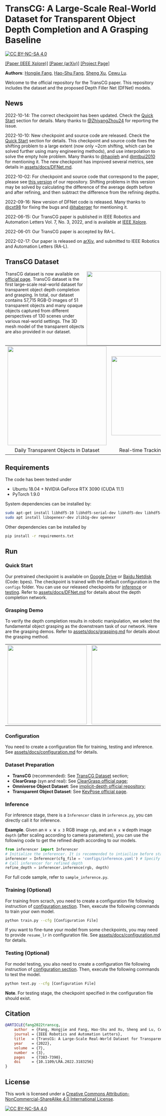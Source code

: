 # TransCG: A Large-Scale Real-World Dataset for Transparent Object Depth Completion and A Grasping Baseline

[![CC BY-NC-SA 4.0][cc-by-nc-sa-shield]][cc-by-nc-sa]

[[Paper (IEEE Xplore)]](https://ieeexplore.ieee.org/document/9796631) [[Paper (arXiv)]](https://arxiv.org/pdf/2202.08471) [[Project Page]](https://graspnet.net/transcg)

**Authors**: [Hongjie Fang](https://github.com/galaxies99/), [Hao-Shu Fang](https://github.com/fang-haoshu), [Sheng Xu](https://github.com/XS1020), [Cewu Lu](https://mvig.sjtu.edu.cn/).

Welcome to the official repository for the TransCG paper. This repository includes the dataset and the proposed Depth Filler Net (DFNet) models.

## News

2022-10-14: The correct checkpoint has been updated. Check the [Quick Start](#quick-start) section for details. Many thanks to [@ZhiyangZhou24](https://github.com/ZhiyangZhou24) for reporting the issue.

2022-10-10: New checkpoint and source code are released. Check the [Quick Start](#quick-start) section for details. This checkpoint and source code fixes the shifting problem to a large extent (now only ~2cm shifting, which can be solved further using many engineering methods), and use interpolation to solve the empty hole problem. Many thanks to [@haojieh](https://github.com/haojieh) and [@mtbui2010](https://github.com/mtbui2010) for mentioning it. The new checkpoint has improved several metrics, see details in [assets/docs/DFNet.md](assets/docs/DFNet.md).

2022-10-02: For checkpoint and source code that correspond to the paper, please see [this version](https://github.com/Galaxies99/TransCG/tree/f80708ac4243e9f9d3f5a7b11afd863b21506f76) of our repository. Shifting problems in this version may be solved by calculating the difference of the average depth before and after refining, and then subtract the difference from the refining depths.

2022-09-16: New version of DFNet code is released. Many thanks to [@cxt98](https://github.com/cxt98) for fixing the bugs and [@haberger](https://github.com/haberger) for mentioning it.

2022-06-15: Our TransCG paper is published in IEEE Robotics and Automation Letters Vol. 7, No. 3, 2022, and is available at [IEEE Xplore](https://ieeexplore.ieee.org/document/9796631).

2022-06-01: Our TransCG paper is accepted by RA-L.

2022-02-17: Our paper is released on [arXiv](https://arxiv.org/pdf/2202.08471), and submitted to IEEE Robotics and Automation Letters (RA-L).

## TransCG Dataset

<img align="right" src="assets/imgs/TransCG.gif" width=240px> TransCG dataset is now available on [official page](https://graspnet.net/transcg). TransCG dataset is the first large-scale real-world dataset for transparent object depth completion and grasping. In total, our dataset contains 57,715 RGB-D images of 51 transparent objects and many opaque objects captured from different perspectives of 130 scenes under various real-world settings. The 3D mesh model of the transparent objects are also provided in our dataset.

<table>
  <tr><td><img src='assets/imgs/object.png' width=320px></td><td><img src='assets/imgs/tracking-system.gif' width = 256px></td><td><img src='assets/imgs/robot-collection.gif' width=256px ></td></tr>
  <tr><td align="center"> Daily Transparent Objects in Dataset</td><td align="center"> Real-time Tracking System</td><td align="center">Robot Collection</td></tr>
</table>

## Requirements

The code has been tested under

- Ubuntu 18.04 + NVIDIA GeForce RTX 3090 (CUDA 11.1)
- PyTorch 1.9.0

System dependencies can be installed by:

```bash
sudo apt-get install libhdf5-10 libhdf5-serial-dev libhdf5-dev libhdf5-cpp-11
sudo apt install libopenexr-dev zlib1g-dev openexr
```

Other dependencies can be installed by

```bash
pip install -r requirements.txt
```

## Run

### Quick Start

Our pretrained checkpoint is available on [Google Drive](https://drive.google.com/file/d/1oZi9zdOg0WYuTHM10xlyq5FRlfoKDKzU/view?usp=sharing) or [Baidu Netdisk](https://pan.baidu.com/s/1G9OaZ1Kk-KmHWOUHARsgNQ) (Code: bpes). The checkpoint is trained with the default configuration in the `configs` folder. You can use our released checkpoints for [inference](#inference) or [testing](#testing-optional). Refer to [assets/docs/DFNet.md](assets/docs/DFNet.md) for details about the depth completion network.

### Grasping Demo

To verify the depth completion results in robotic manipulation, we select the fundamental object grasping as the downstream task of our network. Here are the grasping demos. Refer to [assets/docs/grasping.md](assets/docs/grasping.md) for details about the grasping method.

<table>
  <tr><td><img src='assets/imgs/grasp-1.gif' width=256px></td><td><img src='assets/imgs/grasp-2.gif' width = 256px></td><td><img src='assets/imgs/grasp-3.gif' width=256px ></td></tr>
</table>

### Configuration

You need to create a configuration file for training, testing and inference. See [assets/docs/configuration.md](assets/docs/configuration.md) for details.

### Dataset Preparation

- **TransCG** (recommended): See [TransCG Dataset](#transcg-dataset) section;
- **ClearGrasp** (syn and real): See [ClearGrasp official page](https://sites.google.com/view/cleargrasp);
- **Omniverse Object Dataset**: See [implicit-depth official repository](https://github.com/NVlabs/implicit_depth);
- **Transparent Object Dataset**: See [KeyPose official page](https://sites.google.com/view/keypose).

### Inference

For inference stage, there is a `Inferencer` class in `inference.py`, you can directly call it for inference. 

**Example**. Given an `H x W x 3` RGB image `rgb`, and an `H x W` depth image `depth` (after scaling according to camera parameters), you can use the following code to get the refined depth according to our models.

```python
from inferencer import Inferencer
# Initialize the inferencer. It is recommended to intiailize before starting your task for real-time performance.
inferencer = Inferencer(cfg_file = 'configs/inference.yaml') # Specify your configuration file here.
# Call inferencer for refined depth
refine_depth = inferencer.inference(rgb, depth)
```

For full code sample, refer to `sample_inference.py`.

### Training (Optional)

For training from scrach, you need to create a configuration file following instruction of [configuration section](#configuration). Then, execute the following commands to train your own model.

```bash
python train.py --cfg [Configuration File]
```

If you want to fine-tune your model from some checkpoints, you may need to provide `resume_lr` in configuration file. See [assets/docs/configuration.md](assets/docs/configuration.md) for details.

### Testing (Optional)

For model testing, you also need to create a configuration file following instruction of [configuration section](#configuration). Then, execute the following commands to test the model.

```bash
python test.py --cfg [Configuration File]
```

**Note**. For testing stage, the checkpoint specified in the configuration file should exist.

## Citation

```bibtex
@ARTICLE{fang2022transcg,
    author  = {Fang, Hongjie and Fang, Hao-Shu and Xu, Sheng and Lu, Cewu},
    journal = {IEEE Robotics and Automation Letters}, 
    title   = {TransCG: A Large-Scale Real-World Dataset for Transparent Object Depth Completion and a Grasping Baseline}, 
    year    = {2022},
    volume  = {7},
    number  = {3},
    pages   = {7383-7390},
    doi     = {10.1109/LRA.2022.3183256}
}
```

## License

This work is licensed under a
[Creative Commons Attribution-NonCommercial-ShareAlike 4.0 International License][cc-by-nc-sa].

[![CC BY-NC-SA 4.0][cc-by-nc-sa-image]][cc-by-nc-sa]

[cc-by-nc-sa]: http://creativecommons.org/licenses/by-nc-sa/4.0/
[cc-by-nc-sa-image]: https://licensebuttons.net/l/by-nc-sa/4.0/88x31.png
[cc-by-nc-sa-shield]: https://img.shields.io/badge/License-CC%20BY--NC--SA%204.0-lightgrey.svg